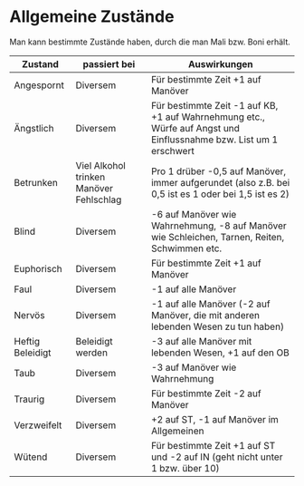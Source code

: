 # Allgemeine Zustände

Man kann bestimmte Zustände haben, durch die man Mali bzw. Boni erhält.

| Zustand | passiert bei | Auswirkungen |
| -------- | ------------ | -------------- |
| Angespornt | Diversem | Für bestimmte Zeit +1 auf Manöver |
| Ängstlich | Diversem | Für bestimmte Zeit -1 auf KB, +1 auf Wahrnehmung etc., Würfe auf Angst und Einflussnahme bzw. List um 1 erschwert |
| Betrunken | Viel Alkohol trinken Manöver Fehlschlag | Pro 1 drüber -0,5 auf Manöver, immer aufgerundet (also z.B. bei 0,5 ist es 1 oder bei 1,5 ist es 2) |
| Blind | Diversem | -6 auf Manöver wie Wahrnehmung, -8 auf Manöver wie Schleichen, Tarnen, Reiten, Schwimmen etc. |
| Euphorisch | Diversem | Für bestimmte Zeit +1 auf Manöver |
| Faul | Diversem | -1 auf alle Manöver |
| Nervös | Diversem | -1 auf alle Manöver (-2 auf Manöver, die mit anderen lebenden Wesen zu tun haben) |
| Heftig Beleidigt | Beleidigt werden | -3 auf alle Manöver mit lebenden Wesen, +1 auf den OB |
| Taub | Diversem | -3 auf Manöver wie Wahrnehmung |
| Traurig | Diversem | Für bestimmte Zeit -2 auf Manöver |
| Verzweifelt | Diversem | +2 auf ST, -1 auf Manöver im Allgemeinen |
| Wütend | Diversem | Für bestimmte Zeit +1 auf ST und -2 auf IN (geht nicht unter 1 bzw. über 10) |

